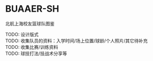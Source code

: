 # BUAAER-SH
北航上海校友篮球队图鉴

TODO: 设计版式  
TODO: 收集队员的资料：入学时间/场上位置/球龄/个人照片/其它待补充  
TODO: 收集比赛/训练资料  
TODO: 球技打法/技战术分享等  
